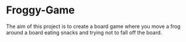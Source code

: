 # Froggy-Game
The aim of this project is to create a board game where you move a frog around a board eating snacks and trying not to fall off the board.
